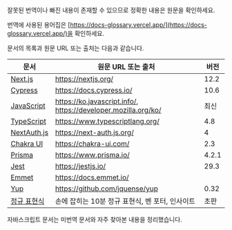 잘못된 번역이나 빠진 내용이 존재할 수 있으므로 정확한 내용은 원문을 확인하세요.

번역에 사용된 용어집은 [https://docs-glossary.vercel.app/](https://docs-glossary.vercel.app/)을 확인하세요.

문서의 목록과 원문 URL 또는 출처는 다음과 같습니다.

| 문서                                                         | 원문 URL 또는 출처                                           | 버전  |
| ------------------------------------------------------------ | ------------------------------------------------------------ | ----- |
| [Next.js](https://autroshot.github.io/docs-repository/docs/next-js) | https://nextjs.org/                                          | 12.2  |
| [Cypress](https://autroshot.github.io/docs-repository/docs/cypress) | https://docs.cypress.io/                                     | 10.6  |
| [JavaScript](https://autroshot.github.io/docs-repository/docs/miscellaneous/javascript/키보드-keydown과-keyup) | https://ko.javascript.info/, https://developer.mozilla.org/ko/ | 최신  |
| [TypeScript](https://autroshot.github.io/docs-repository/docs/miscellaneous/typescript) | https://www.typescriptlang.org/                              | 4.8   |
| [NextAuth.js](https://autroshot.github.io/docs-repository/docs/miscellaneous/next-auth-js) | https://next-auth.js.org/                                    | 4     |
| [Chakra UI](https://autroshot.github.io/docs-repository/docs/miscellaneous/chakra-ui) | https://chakra-ui.com/                                       | 2.3   |
| [Prisma](https://autroshot.github.io/docs-repository/docs/miscellaneous/prisma) | https://www.prisma.io/                                       | 4.2.1 |
| [Jest](https://autroshot.github.io/docs-repository/docs/miscellaneous/jest) | https://jestjs.io/                                           | 29.3  |
| [Emmet](https://autroshot.github.io/docs-repository/docs/miscellaneous/emmet) | https://docs.emmet.io/                                       |       |
| [Yup](https://autroshot.github.io/docs-repository/docs/miscellaneous/yup) | https://github.com/jquense/yup                               | 0.32  |
| [정규 표현식](https://autroshot.github.io/docs-repository/docs/miscellaneous/regular-expression) | 손에 잡히는 10분 정규 표현식, 벤 포터, 인사이트              | 초판  |

자바스크립트 문서는 미번역 문서와 자주 찾아본 내용을 정리했습니다.